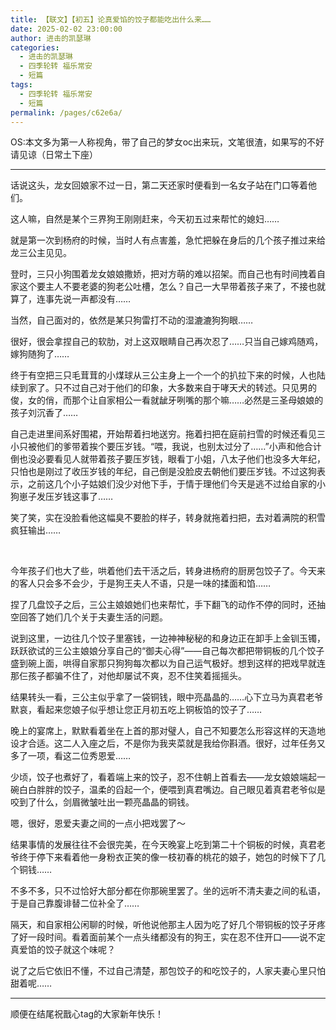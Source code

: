 ```yaml
---
title: 【联文】【初五】论真爱馅的饺子都能吃出什么来……
date: 2025-02-02 23:00:00
author: 进击的凯瑟琳
categories: 
  - 进击的凯瑟琳
  - 四季轮转 福乐常安
  - 短篇
tags: 
  - 四季轮转 福乐常安
  - 短篇
permalink: /pages/c62e6a/
---
```


OS:本文多为第一人称视角，带了自己的梦女oc出来玩，文笔很渣，如果写的不好请见谅（日常土下座）

---

话说这头，龙女回娘家不过一日，第二天还家时便看到一名女子站在门口等着他们。

这人嘛，自然是某个三界狗王刚刚赶来，今天初五过来帮忙的媳妇……

就是第一次到杨府的时候，当时人有点害羞，急忙把躲在身后的几个孩子推过来给龙三公主见见。

登时，三只小狗围着龙女娘娘撒娇，把对方萌的难以招架。而自己也有时间拽着自家这个要主人不要老婆的狗老公吐槽，怎么？自己一大早带着孩子来了，不接也就算了，连事先说一声都没有……

当然，自己面对的，依然是某只狗雷打不动的湿漉漉狗狗眼……

很好，很会拿捏自己的软肋，对上这双眼睛自己再次忍了……只当自己嫁鸡随鸡，嫁狗随狗了……

终于有空把三只毛茸茸的小煤球从三公主身上一个一个的扒拉下来的时候，人也陆续到家了。只不过自己对于他们的印象，大多数来自于哮天犬的转述。只见男的俊，女的俏，而那个让自家相公一看就龇牙咧嘴的那个嘛……必然是三圣母娘娘的孩子刘沉香了……

自己走进里间系好围裙，开始帮着扫地送穷。拖着扫把在庭前扫雪的时候还看见三小只被他们的爹带着挨个要压岁钱。“喂，我说，也别太过分了……”小声和他合计倒也没必要看见人就带着孩子要压岁钱，眼看丁小姐，八太子他们也没多大年纪，只怕也是刚过了收压岁钱的年纪，自己倒是没脸皮去朝他们要压岁钱。不过这狗表示，之前这几个小子姑娘们没少对他下手，于情于理他们今天是逃不过给自家的小狗崽子发压岁钱这事了……

笑了笑，实在没脸看他这幅臭不要脸的样子，转身就拖着扫把，去对着满院的积雪疯狂输出……

</br>

今年孩子们也大了些，哄着他们去干活之后，转身进杨府的厨房包饺子了。今天来的客人只会多不会少，于是狗王夫人不语，只是一味的揉面和馅……

捏了几盘饺子之后，三公主娘娘她们也来帮忙，手下翻飞的动作不停的同时，还抽空回答了她们几个关于夫妻生活的问题。

说到这里，一边往几个饺子里塞钱，一边神神秘秘的和身边正在卸手上金钏玉镯，跃跃欲试的三公主娘娘分享自己的“御夫心得”——自己每次都把带铜板的几个饺子盛到碗上面，哄得自家那只狗狗每次都以为自己运气极好。想到这样的把戏早就连那仨孩子都骗不住了，对他却屡试不爽，忍不住笑着摇摇头。

结果转头一看，三公主似乎拿了一袋铜钱，眼中亮晶晶的……心下立马为真君老爷默哀，看起来您娘子似乎想让您正月初五吃上铜板馅的饺子了……

晚上的宴席上，默默看着坐在上首的那对璧人，自己不知要怎么形容这样的天造地设才合适。这二人入座之后，不是你为我夹菜就是我给你斟酒。很好，过年任务又多了一项，看这二位秀恩爱……

少顷，饺子也煮好了，看着端上来的饺子，忍不住朝上首看去——龙女娘娘端起一碗白白胖胖的饺子，温柔的舀起一个，便喂到真君嘴边。自己眼见着真君老爷似是咬到了什么，剑眉微皱吐出一颗亮晶晶的铜钱。

嗯，很好，恩爱夫妻之间的一点小把戏罢了～

结果事情的发展往往不会很完美，在今天晚宴上吃到第二十个铜板的时候，真君老爷终于停下来看着他一身粉衣正笑的像一枝初春的桃花的娘子，她包的时候下了几个铜钱……

不多不多，只不过恰好大部分都在你那碗里罢了。坐的远听不清夫妻之间的私语，于是自己靠腹诽替二位补全了……

隔天，和自家相公闲聊的时候，听他说他那主人因为吃了好几个带铜板的饺子牙疼了好一段时间。看着面前某个一点头绪都没有的狗王，实在忍不住开口——说不定真爱馅的饺子就这个味呢？

说了之后它依旧不懂，不过自己清楚，那包饺子的和吃饺子的，人家夫妻心里只怕甜着呢……

---

顺便在结尾祝戬心tag的大家新年快乐！
